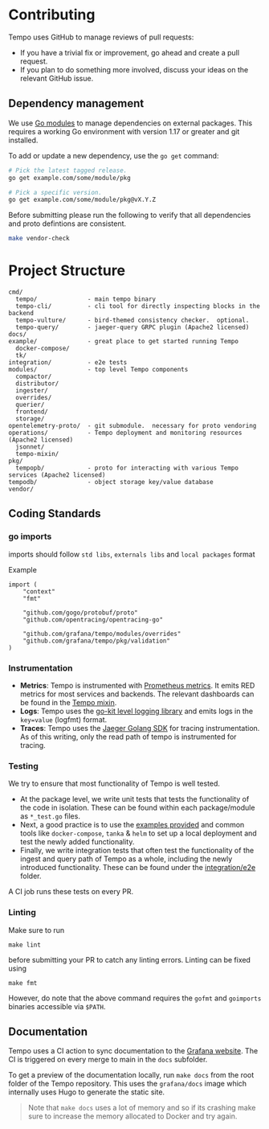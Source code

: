 # Contributing

Tempo uses GitHub to manage reviews of pull requests:

- If you have a trivial fix or improvement, go ahead and create a pull request.
- If you plan to do something more involved, discuss your ideas on the relevant GitHub issue.

## Dependency management

We use [Go modules](https://golang.org/cmd/go/#hdr-Modules__module_versions__and_more) to manage dependencies on external packages.
This requires a working Go environment with version 1.17 or greater and git installed.

To add or update a new dependency, use the `go get` command:

```bash
# Pick the latest tagged release.
go get example.com/some/module/pkg

# Pick a specific version.
go get example.com/some/module/pkg@vX.Y.Z
```

Before submitting please run the following to verify that all dependencies and proto defintions are consistent.

```bash
make vendor-check
```

# Project Structure

```
cmd/
  tempo/              - main tempo binary
  tempo-cli/          - cli tool for directly inspecting blocks in the backend
  tempo-vulture/      - bird-themed consistency checker.  optional.
  tempo-query/        - jaeger-query GRPC plugin (Apache2 licensed)
docs/
example/              - great place to get started running Tempo
  docker-compose/
  tk/
integration/          - e2e tests
modules/              - top level Tempo components
  compactor/          
  distributor/
  ingester/
  overrides/
  querier/
  frontend/
  storage/
opentelemetry-proto/  - git submodule.  necessary for proto vendoring
operations/           - Tempo deployment and monitoring resources (Apache2 licensed)
  jsonnet/
  tempo-mixin/
pkg/
  tempopb/            - proto for interacting with various Tempo services (Apache2 licensed)
tempodb/              - object storage key/value database
vendor/
```

## Coding Standards

### go imports
imports should follow `std libs`, `externals libs` and `local packages` format

Example
```
import (
	"context"
	"fmt"

	"github.com/gogo/protobuf/proto"
	"github.com/opentracing/opentracing-go"

	"github.com/grafana/tempo/modules/overrides"
	"github.com/grafana/tempo/pkg/validation"
)

```

### Instrumentation

- **Metrics**: Tempo is instrumented with [Prometheus metrics](https://prometheus.io/). It emits RED metrics for most
  services and backends. The relevant dashboards can be found in the [Tempo mixin](operations/tempo-mixin).
- **Logs**: Tempo uses the [go-kit level logging library](https://pkg.go.dev/github.com/go-kit/kit/log/level) and emits
  logs in the `key=value` (logfmt) format.
- **Traces**: Tempo uses the [Jaeger Golang SDK](https://github.com/jaegertracing/jaeger-client-go) for tracing instrumentation.
  As of this writing, only the read path of tempo is instrumented for tracing.

### Testing

We try to ensure that most functionality of Tempo is well tested.

- At the package level, we write unit tests that tests the functionality of the code in isolation.
  These can be found within each package/module as `*_test.go` files.
- Next, a good practice is to use the [examples provided](example) and common tools like `docker-compose`, `tanka` &
  `helm` to set up a local deployment and test the newly added functionality.
- Finally, we write integration tests that often test the functionality of the ingest and query path of Tempo as a
  whole, including the newly introduced functionality. These can be found under the [integration/e2e](integration/e2e)
  folder.

A CI job runs these tests on every PR.

### Linting

Make sure to run

```
make lint
```

before submitting your PR to catch any linting errors. Linting can be fixed using

```
make fmt
```

However, do note that the above command requires the `gofmt` and `goimports` binaries accessible via `$PATH`.

## Documentation

Tempo uses a CI action to sync documentation to the [Grafana website](https://grafana.com/docs/tempo/latest). The CI is
triggered on every merge to main in the `docs` subfolder.

To get a preview of the documentation locally, run `make docs` from the root folder of the Tempo repository. This uses
the `grafana/docs` image which internally uses Hugo to generate the static site.

> Note that `make docs` uses a lot of memory and so if its crashing make sure to increase the memory allocated to Docker
and try again.
